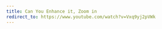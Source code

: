 ```yaml
---
title: Can You Enhance it, Zoom in
redirect_to: https://www.youtube.com/watch?v=Vxq9yj2pVWk
---
```

